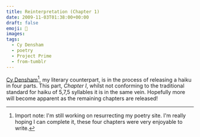 ```yaml
---
title: Reinterpretation (Chapter 1)
date: 2009-11-03T01:38:00+00:00
draft: false
emoji: 🧬
images:
tags:
  - Cy Densham
  - poetry
  - Project Prime
  - from-tumblr
---
```


[Cy Densham](http://poetry.kedakai.co.uk/author:Densham/)[^1], my literary counterpart, is in the process of releasing a haiku in four parts.  This part, _Chapter I_, whilst not conforming to the traditional standard for haiku of 5,7,5 syllables it is in the same vein. Hopefully more will become apparent as the remaining chapters are released!

[^1]: Import note: I'm still working on resurrecting my poetry site. I'm really hoping I can complete it, these four chapters were very enjoyable to write.
